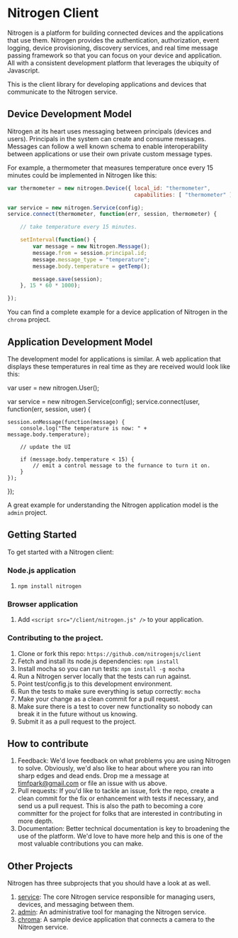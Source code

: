 # Nitrogen Client

Nitrogen is a platform for building connected devices and the applications that use them.  Nitrogen provides the authentication, authorization, event logging, device provisioning, discovery services, and real time message passing framework so that you can focus on your device and application.  All with a consistent development platform that leverages the ubiquity of Javascript.

This is the client library for developing applications and devices that communicate to the Nitrogen service.

## Device Development Model

Nitrogen at its heart uses messaging between principals (devices and users).  Principals in the system can create and consume messages.  Messages can follow a well known schema to enable interoperability between applications or use their own private custom message types.

For example, a thermometer that measures temperature once every 15 minutes could be implemented in Nitrogen like this:

``` javascript
var thermometer = new nitrogen.Device({ local_id: "thermometer",
                                        capabilities: [ "thermometer" ] });

var service = new nitrogen.Service(config);
service.connect(thermometer, function(err, session, thermometer) {

    // take temperature every 15 minutes.

    setInterval(function() {
        var message = new Nitrogen.Message();
        message.from = session.principal.id;
        message.message_type = "temperature";
        message.body.temperature = getTemp();

        message.save(session);
    }, 15 * 60 * 1000);

});
```

You can find a complete example for a device application of Nitrogen in the `chroma` project.

## Application Development Model

The development model for applications is similar.   A web application that displays these temperatures in real time as they are received would look like this:

var user = new nitrogen.User();

var service = new nitrogen.Service(config);
service.connect(user, function(err, session, user) {

    session.onMessage(function(message) {
        console.log("The temperature is now: " + message.body.temperature);

        // update the UI

        if (message.body.temperature < 15) {
            // emit a control message to the furnance to turn it on.
        }
    });
});

A great example for understanding the Nitrogen application model is the `admin` project.

## Getting Started

To get started with a Nitrogen client:

### Node.js application

1. `npm install nitrogen`

### Browser application

1. Add `<script src="/client/nitrogen.js" />` to your application.

### Contributing to the project.

1. Clone or fork this repo: `https://github.com/nitrogenjs/client`
2. Fetch and install its node.js dependencies: `npm install`
3. Install mocha so you can run tests:  `npm install -g mocha`
4. Run a Nitrogen server locally that the tests can run against.
5. Point test/config.js to this development environment.
6. Run the tests to make sure everything is setup correctly: `mocha`
7. Make your change as a clean commit for a pull request.
8. Make sure there is a test to cover new functionality so nobody can break it in the future without us knowing.
9. Submit it as a pull request to the project.

## How to contribute

1.  Feedback:  We'd love feedback on what problems you are using Nitrogen to solve.  Obviously, we'd also like to hear about where you ran into sharp edges and dead ends.   Drop me a message at timfpark@gmail.com or file an issue with us above.
2.  Pull requests:  If you'd like to tackle an issue, fork the repo, create a clean commit for the fix or enhancement with tests if necessary, and send us a pull request. This is also the path to becoming a core committer for the project for folks that are interested in contributing in more depth.
3.  Documentation:  Better technical documentation is key to broadening the use of the platform.   We'd love to have more help and this is one of the most valuable contributions you can make.

## Other Projects

Nitrogen has three subprojects that you should have a look at as well.

1. [service](https://github.com/Nitrogenjs/service): The core Nitrogen service responsible for managing users, devices, and messaging between them.
2. [admin](https://github.com/Nitrogenjs/admin): An administrative tool for managing the Nitrogen service.
3. [chroma](https://github.com/Nitrogenjs/chroma): A sample device application that connects a camera to the Nitrogen service.